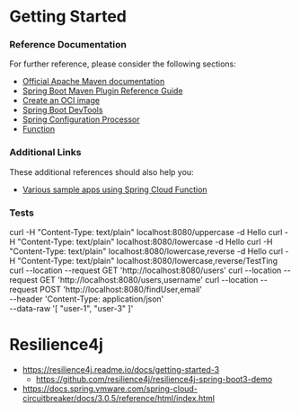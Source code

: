 # Getting Started

### Reference Documentation
For further reference, please consider the following sections:

* [Official Apache Maven documentation](https://maven.apache.org/guides/index.html)
* [Spring Boot Maven Plugin Reference Guide](https://docs.spring.io/spring-boot/docs/2.5.5/maven-plugin/reference/html/)
* [Create an OCI image](https://docs.spring.io/spring-boot/docs/2.5.5/maven-plugin/reference/html/#build-image)
* [Spring Boot DevTools](https://docs.spring.io/spring-boot/docs/2.5.5/reference/htmlsingle/#using-boot-devtools)
* [Spring Configuration Processor](https://docs.spring.io/spring-boot/docs/2.5.5/reference/htmlsingle/#configuration-metadata-annotation-processor)
* [Function](https://cloud.spring.io/spring-cloud-function/)


### Additional Links
These additional references should also help you:

* [Various sample apps using Spring Cloud Function](https://github.com/spring-cloud/spring-cloud-function/tree/master/spring-cloud-function-samples)

### Tests
curl -H "Content-Type: text/plain" localhost:8080/uppercase -d Hello
curl -H "Content-Type: text/plain" localhost:8080/lowercase -d Hello
curl -H "Content-Type: text/plain" localhost:8080/lowercase,reverse -d Hello
curl -H "Content-Type: text/plain" localhost:8080/lowercase,reverse/TestTing
curl --location --request GET 'http://localhost:8080/users'
curl --location --request GET 'http://localhost:8080/users,username'
curl --location --request POST 'http://localhost:8080/findUser,email' \
--header 'Content-Type: application/json' \
--data-raw '[
"user-1",
"user-3"
]'

# Resilience4j
- https://resilience4j.readme.io/docs/getting-started-3
  - https://github.com/resilience4j/resilience4j-spring-boot3-demo
- https://docs.spring.vmware.com/spring-cloud-circuitbreaker/docs/3.0.5/reference/html/index.html
